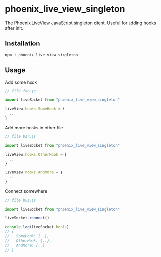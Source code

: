 # phoenix_live_view_singleton

The Phoenix LiveView JavaScript singleton client. Useful for adding hooks after init.

## Installation

```shell
npm i phoenix_live_view_singleton
```

## Usage

Add some hook
```javascript
// file foo.js

import liveSocket from "phoenix_live_view_singleton"

liveView.hooks.SomeHook = {
  ..
}
```

Add more hooks in other file
```javascript
// file bar.js

import liveSocket from "phoenix_live_view_singleton"

liveView.hooks.OtherHook = {
  ..
}

liveView.hooks.AndMore = {
  ..
}
```

Connect somewhere
```javascript
// file buz.js

import liveSocket from "phoenix_live_view_singleton"

liveSocket.connect()

console.log(liveSocket.hooks)
// {
//   SomeHook: {..},
//   OtherHook: {..},
//   AndMore: {..}
// }
```
